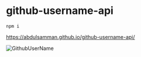 # github-username-api


```
npm i

```

https://abdulsamman.github.io/github-username-api/


![GithubUserName](https://user-images.githubusercontent.com/97021586/219978859-77c1d30c-23fa-4c4f-82ed-a498fe6a709a.gif)
